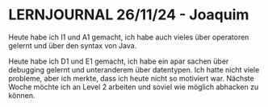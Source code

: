 # LERNJOURNAL 26/11/24 - Joaquim
Heute habe ich I1 und A1 gemacht, ich habe auch vieles über operatoren gelernt und über den syntax von Java.

Heute habe ich D1 und E1 gemacht, ich habe ein apar sachen über debugging gelernt und unteranderem über datentypen. Ich hatte nicht viele probleme, aber ich merkte, dass ich heute nicht so motiviert war. Nächste Woche möchte ich an Level 2 arbeiten und soviel wie möglich abhacken zu können.
